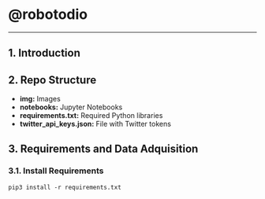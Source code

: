 # @robotodio

--------------------------

## 1. Introduction

## 2. Repo Structure

- **img:** Images
- **notebooks:** Jupyter Notebooks
- **requirements.txt:** Required Python libraries
- **twitter_api_keys.json:** File with Twitter tokens

## 3. Requirements and Data Adquisition

### 3.1. Install Requirements

```
pip3 install -r requirements.txt
```
